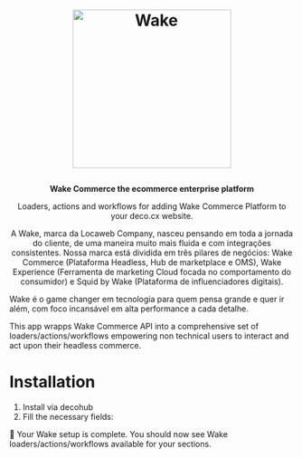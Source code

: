 <h1>
  <p align="center">
    <a href="https://wake.tech/wake-commerce/">
      <img alt="Wake" src="https://github.com/deco-cx/apps/assets/1753396/ba7b7e17-74fd-461f-b1e8-daf77dad9eb8" width="280" />
    </a>
  </p>
</h1>

<p align="center">
  <strong>
    Wake Commerce the ecommerce enterprise platform
  </strong>
</p>
<p align="center">
  Loaders, actions and workflows for adding Wake Commerce Platform to your deco.cx website.
</p>

<p align="center">
A Wake, marca da Locaweb Company, nasceu pensando em toda a jornada do cliente, de uma maneira muito mais fluida e com integrações consistentes. Nossa marca está dividida em três pilares de negócios: Wake Commerce (Plataforma Headless, Hub de marketplace e OMS), Wake Experience (Ferramenta de marketing Cloud focada no comportamento do consumidor) e Squid by Wake (Plataforma de influenciadores digitais). 

Wake é o game changer em tecnologia para quem pensa grande e quer ir além, com foco incansável em alta performance a cada detalhe.

This app wrapps Wake Commerce API into a comprehensive set of loaders/actions/workflows
empowering non technical users to interact and act upon their headless commerce.

</p>

# Installation

1. Install via decohub
2. Fill the necessary fields:

🎉 Your Wake setup is complete. You should now see Wake
loaders/actions/workflows available for your sections.
